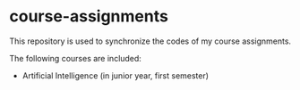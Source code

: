 # course-assignments
This repository is used to synchronize the codes of my course assignments.

The following courses are included:
- Artificial Intelligence (in junior year, first semester)

